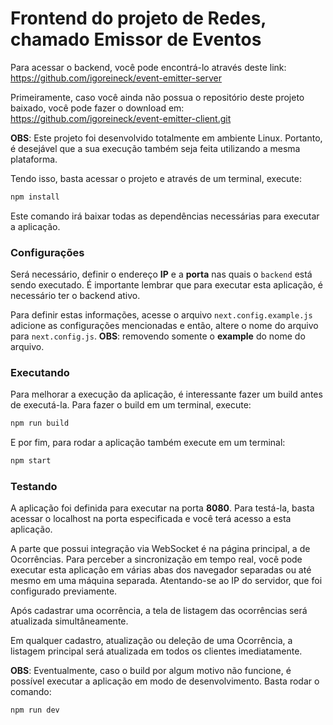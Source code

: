 # Frontend do projeto de Redes, chamado Emissor de Eventos

Para acessar o backend, você pode encontrá-lo através deste link: https://github.com/igoreineck/event-emitter-server

Primeiramente, caso você ainda não possua o repositório deste projeto baixado, você pode fazer o download em: https://github.com/igoreineck/event-emitter-client.git

**OBS**: Este projeto foi desenvolvido totalmente em ambiente Linux. Portanto, é desejável que a sua execução também seja feita utilizando a mesma plataforma.

Tendo isso, basta acessar o projeto e através de um terminal, execute:
```bash
npm install
```

Este comando irá baixar todas as dependências necessárias para executar a aplicação.

### Configurações

Será necessário, definir o endereço **IP** e a **porta** nas quais o `backend` está sendo executado. É importante lembrar que para executar esta aplicação, é necessário ter o backend ativo.

Para definir estas informações, acesse o arquivo `next.config.example.js` adicione as configurações mencionadas e então, altere o nome do arquivo para `next.config.js`. **OBS**: removendo somente o **example** do nome do arquivo.

### Executando

Para melhorar a execução da aplicação, é interessante fazer um build antes de executá-la. Para fazer o build em um terminal, execute:
```bash
npm run build
```

E por fim, para rodar a aplicação também execute em um terminal:
```bash
npm start
```

### Testando

A aplicação foi definida para executar na porta **8080**. Para testá-la, basta acessar o localhost na porta especificada e você terá acesso a esta aplicação.

A parte que possui integração via WebSocket é na página principal, a de Ocorrências. Para perceber a sincronização em tempo real, você pode executar esta aplicação em várias abas dos navegador separadas ou até mesmo em uma máquina separada. Atentando-se ao IP do servidor, que foi configurado previamente.

Após cadastrar uma ocorrência, a tela de listagem das ocorrências será atualizada simultâneamente.

Em qualquer cadastro, atualização ou deleção de uma Ocorrência, a listagem principal será atualizada em todos os clientes imediatamente.

**OBS**: Eventualmente, caso o build por algum motivo não funcione, é possível executar a aplicação em modo de desenvolvimento. Basta rodar o comando:
```bash
npm run dev
```
